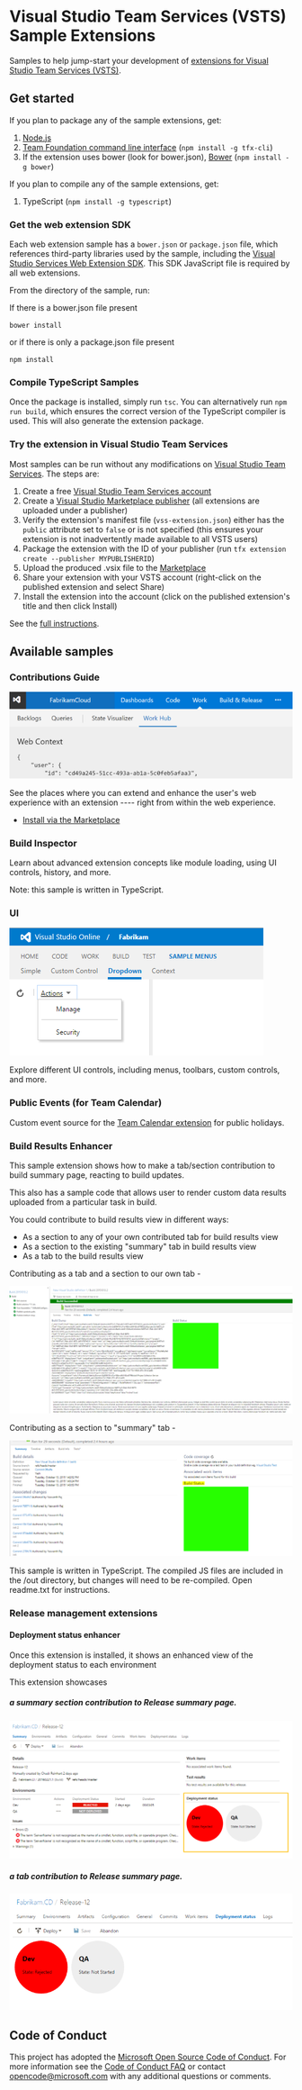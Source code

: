 # Visual Studio Team Services (VSTS) Sample Extensions
 
Samples to help jump-start your development of [extensions for Visual Studio Team Services (VSTS)](http://www.visualstudio.com/integrate/extensions/overview).

## Get started

If you plan to package any of the sample extensions, get:

1. [Node.js](https://nodejs.org)
2. [Team Foundation command line interface](https://github.com/Microsoft/tfs-cli) (`npm install -g tfx-cli`)
3. If the extension uses bower (look for bower.json), [Bower](https://npmjs.com/package/bower) (`npm install -g bower`)

If you plan to compile any of the sample extensions, get:

1. TypeScript (`npm install -g typescript`)

### Get the web extension SDK

Each web extension sample has a `bower.json` or `package.json` file, which references third-party libraries used by the sample, including the [Visual Studio Services Web Extension SDK](https://github.com/Microsoft/vss-web-extension-sdk). This SDK JavaScript file is required by all web extensions.

From the directory of the sample, run:

If there is a bower.json file present
```
bower install
```
or if there is only a package.json file present
```
npm install
```

### Compile TypeScript Samples

Once the package is installed, simply run `tsc`. You can alternatively run `npm run build`, which ensures the correct version of the TypeScript compiler is used. This will also generate the extension package.

### Try the extension in Visual Studio Team Services

Most samples can be run without any modifications on [Visual Studio Team Services](https://www.visualstudio.com/products/visual-studio-team-services-vs). The steps are:

1. Create a free [Visual Studio Team Services account](https://app.vssps.visualstudio.com/go/profile?account=true)
1. Create a [Visual Studio Marketplace publisher](https://aka.ms/vsmarketplace-publish) (all extensions are uploaded under a publisher)
1. Verify the extension's manifest file (`vss-extension.json`) either has the `public` attribute set to `false` or is not specified (this ensures your extension is not inadvertently made available to all VSTS users)
1. Package the extension with the ID of your publisher (run `tfx extension create --publisher MYPUBLISHERID`)
1. Upload the produced .vsix file to the [Marketplace](https://aka.ms/vsmarketplace-manage)
1. Share your extension with your VSTS account (right-click on the published extension and select Share)
1. Install the extension into the account (click on the published extension's title and then click Install)

See the [full instructions](https://www.visualstudio.com/docs/integrate/extensions/publish/overview).

## Available samples

### Contributions Guide

![image](contributions-guide/images/hub-point.png)

See the places where you can extend and enhance the user's web experience with an extension ---- right from within the web experience.

* [Install via the Marketplace](https://marketplace.visualstudio.com/items?itemName=ms-samples.samples-contributions-guide)
 
### Build Inspector

Learn about advanced extension concepts like module loading, using UI controls, history, and more.
 
Note: this sample is written in TypeScript.

### UI

![image](ui/images/menu-dropdown2.png)

Explore different UI controls, including menus, toolbars, custom controls, and more.

### Public Events (for Team Calendar)

Custom event source for the [Team Calendar extension](https://github.com/Microsoft/vso-team-calendar) for public holidays. 

### Build Results Enhancer

This sample extension shows how to make a tab/section contribution to build summary page, reacting to build updates.

This also has a sample code that allows user to render custom data results uploaded from a particular task in build.

You could contribute to build results view in different ways:
* As a section to any of your own contributed tab for build results view
* As a section to the existing "summary" tab in build results view
* As a tab to the build results view
 
Contributing as a tab and a section to our own tab -

![image](build-results-enhancer/images/tabAndSection.png)

Contributing as a section to "summary" tab -

![image](build-results-enhancer/images/sectionInSummaryTab.png)

This sample is written in TypeScript. The compiled JS files are included in the /out directory, but changes will need to be re-compiled. Open readme.txt for instructions.

### Release management extensions
#### Deployment status enhancer
Once this extension is installed, it shows an enhanced view of the deployment status to each environment

This extension showcases 
##### a summary section contribution to Release summary page.

![image](release-management/deployment-status-enhancer/images/screenshot1.png)

##### a tab contribution to Release summary page.

![image](release-management/deployment-status-enhancer/images/screenshot2.png)

## Code of Conduct

This project has adopted the [Microsoft Open Source Code of Conduct](https://opensource.microsoft.com/codeofconduct/). For more information see the [Code of Conduct FAQ](https://opensource.microsoft.com/codeofconduct/faq/) or contact [opencode@microsoft.com](mailto:opencode@microsoft.com) with any additional questions or comments.
